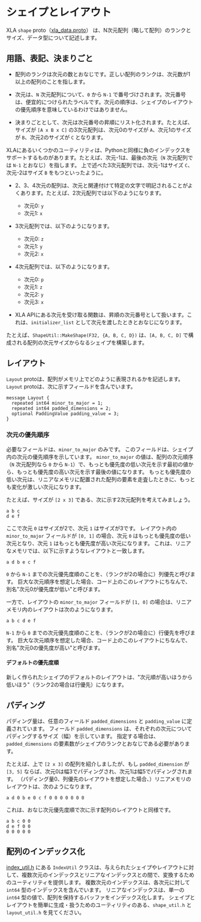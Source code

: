 # シェイプとレイアウト

XLA `shape` proto（[xla_data.proto](https://www.tensorflow.org/code/tensorflow/compiler/xla/xla_data.proto)） は、N次元配列（略して配列）のランクとサイズ、データ型について記述します。


## 用語、表記、決まりごと

* 配列のランクは次元の数とおなじです。正しい配列のランクは、次元数が1以上の配列のことを指します。

* 次元は、`N` 次元配列について、`0` から `N-1` で番号づけされます。次元番号は、便宜的につけられたラベルです。次元の順序は、シェイプのレイアウトの優先順序を意味しているわけではありません。

* 決まりごととして、次元は次元番号の昇順にリスト化されます。たとえば、サイズが `[A x B x C]` の3次元配列は、次元0のサイズが `A`、次元1のサイズが `B`、次元2のサイズが `C` となります。

XLAにあるいくつかのユーティリティは、Pythonと同様に負のインデックスをサポートするものがあります。たとえば、次元-1は、最後の次元（`N` 次元配列では `N-1` とおなじ）を指します。
上で述べた3次元配列では、次元-1はサイズ `C`、次元-2はサイズ `B` をもつといったように。

* 2、3、4次元の配列は、次元と関連付けて特定の文字で明記されることがよくあります。たとえば、2次元配列では以下のようになります。
  * 次元0: `y`
  * 次元1: `x`
* 3次元配列では、以下のようになります。
  * 次元0: `z`
  * 次元1: `y`
  * 次元2: `x`
* 4次元配列では、以下のようになります。
  * 次元0: `p`
  * 次元1: `z`
  * 次元2: `y`
  * 次元3: `x`

* XLA APIにある次元を受け取る関数は、昇順の次元番号として扱います。これは、`initializer_list` として次元を渡したときとおなじになります。

たとえば、`ShapeUtil::MakeShape(F32, {A, B, C, D})` は、`[A, B, C, D]` で構成される配列の次元サイズからなるシェイプを構築します。

## レイアウト

`Layout` protoは、配列がメモリ上でどのように表現されるかを記述します。
`Layout` protoは、次に示すフィールドを含んでいます。

```
message Layout {
  repeated int64 minor_to_major = 1;
  repeated int64 padded_dimensions = 2;
  optional PaddingValue padding_value = 3;
}
```

### 次元の優先順序

必要なフィールドは、`minor_to_major` のみです。
このフィールドは、シェイプ内の次元の優先順序を示しています。
`minor_to_major` の値は、配列の次元順序（`N` 次元配列なら `0` から `N-1`）で、もっとも優先度の低い次元を示す最初の値から、もっとも優先度の高い次元を示す最後の値になります。
もっとも優先度の低い次元は、リニアなメモリに配置された配列の要素を走査したときに、もっとも変化が激しい次元になります。

たとえば、サイズが `[2 x 3]` である、次に示す2次元配列を考えてみましょう。

```
a b c
d e f
```

ここで次元 `0` はサイズが2で、次元 `1` はサイズが3です。
レイアウト内の `minor_to_major` フィールドが `[0, 1]` の場合、次元 `0` はもっとも優先度の低い次元となり、次元 `1` はもっとも優先度が高い次元になります。
これは、リニアなメモリでは、以下に示すようなレイアウトと一致します。

```
a d b e c f
```

`0` から `N-1` までの次元優先度順のことを、（ランクが2の場合に）列優先と呼びます。
巨大な次元順序を想定した場合、コード上のこのレイアウトにちなんで、別名"次元0が優先度が低い"と呼びます。

一方で、レイアウトの `minor_to_major` フィールドが `[1, 0]` の場合は、リニアメモリ内のレイアウトは次のようになります。

```
a b c d e f
```

`N-1` から `0` までの次元優先度順のことを、（ランクが2の場合に）行優先を呼びます。
巨大な次元順序を想定した場合、コード上のこのレイアウトにちなんで、別名"次元0の優先度が高い"と呼びます。


#### デフォルトの優先度順

新しく作られたシェイプのデフォルトのレイアウトは、"次元順が高いほうから低いほう"（ランク2の場合は行優先）になります。


## パディング

パディング量は、任意のフィールド `padded_dimensions` と `padding_value` に定義されています。
フィールド `padded_dimensions` は、それぞれの次元についてパディングするサイズ（幅）を示しています。
指定する場合は、`padded_dimensions` の要素数がシェイプのランクとおなじである必要があります。

たとえば、上で `[2 x 3]` の配列を紹介しましたが、もし `padded_dimension` が `[3, 5]` ならば、次元0は幅3でパディングされ、次元1は幅5でパディングされます。
（パディング量0、列優先のレイアウトを想定した場合、）リニアメモリのレイアウトは、次のようになります。

```
a d 0 b e 0 c f 0 0 0 0 0 0 0
```

これは、おなじ次元優先度順で次に示す配列のレイアウトと同様です。

```
a b c 0 0
d e f 0 0
0 0 0 0 0
```

## 配列のインデックス化

[index_util.h](https://www.tensorflow.org/code/tensorflow/compiler/xla/index_util.h) にある `IndexUtil` クラスは、与えられたシェイプやレイアウトに対して、複数次元のインデックスとリニアなインデックスとの間で、変換するためのユーティリティを提供します。
複数次元のインデックスは、各次元に対して `int64` 型のインデックスを含んでいます。
リニアなインデックスは、単一の `int64` 型の値で、配列を保持するバッファをインデックス化します。
シェイプとレイアウトを簡単に生成・扱うためのユーティリティのある、`shape_util.h` と `layout_util.h` を見てください。
